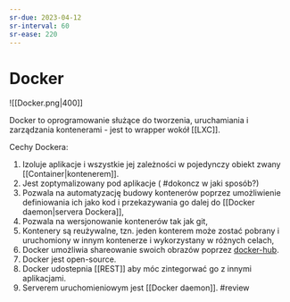 ```yaml
---
sr-due: 2023-04-12
sr-interval: 60
sr-ease: 220
---
```


# Docker

![[Docker.png|400]]

Docker to oprogramowanie służące do tworzenia, uruchamiania i zarządzania kontenerami - jest to wrapper wokół [[LXC]]. 

Cechy Dockera:
1. Izoluje aplikacje i wszystkie jej zależności w pojedynczy obiekt zwany [[Container|kontenerem]].
2. Jest zoptymalizowany pod aplikacje ( #dokoncz w jaki sposób?)
3. Pozwala na automatyzację budowy kontenerów poprzez umożliwienie definiowania ich jako kod i przekazywania go dalej do [[Docker daemon|servera Dockera]],
4. Pozwala na wersjonowanie kontenerów tak jak git,
5. Kontenery są reużywalne, tzn. jeden konterem może zostać pobrany i uruchomiony w innym kontenerze i wykorzystany w różnych celach,
6. Docker umożliwia shareowanie swoich obrazów poprzez [docker-hub](https://hub.docker.com/).
7. Docker jest open-source.
8. Docker udostepnia [[REST]] aby móc zintegorwać go z innymi aplikacjami.
9. Serverem uruchomieniowym jest [[Docker daemon]].
#review